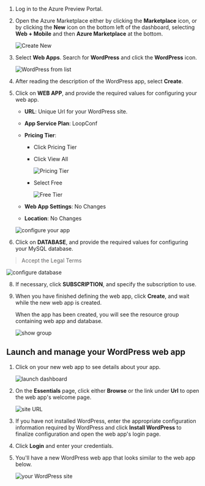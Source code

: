 1. Log in to the Azure Preview Portal.

2. Open the Azure Marketplace either by clicking the **Marketplace** icon, or by clicking the **New** icon on the bottom left of the dashboard, selecting **Web + Mobile** and then **Azure Marketplace** at the bottom.
	
	![Create New][5]
	
3. Select **Web Apps**. Search for **WordPress** and click the **WordPress** icon.

	![WordPress from list][7]
	
5. After reading the description of the WordPress app, select **Create**.

6. Click on **WEB APP**, and provide the required values for configuring your web app.

   * **URL**: Unique Url for your WordPress site.
   * **App Service Plan**: LoopConf
   * **Pricing Tier**: 
       * Click Pricing Tier
       * Click View All
           
           ![Pricing Tier][20]

       * Select Free
           
           ![Free Tier][22]
       
   * **Web App Settings**: No Changes
   * **Location**: No Changes 

   ![configure your app][8]

7. Click on **DATABASE**, and provide the required values for configuring your MySQL database. 

> Accept the Legal Terms

   ![configure database][database]

8. If necessary, click **SUBSCRIPTION**, and specify the subscription to use. 

7. When you have finished defining the web app, click **Create**, and wait while the new web app is created.

   When the app has been created, you will see the resource group containing web app and database.

   ![show group][resourcegroup]

## Launch and manage your WordPress web app
	
1. Click on your new web app to see details about your app.

   ![launch dashboard][10]

2. On the **Essentials** page, click either **Browse** or the link under **Url** to open the web app's welcome page.

   ![site URL][browse]

3. If you have not installed WordPress, enter the appropriate configuration information required by WordPress and click **Install WordPress** to finalize configuration and open the web app's login page.

4. Click **Login** and enter your credentials.  

5. You'll have a new WordPress web app that looks similar to the web app below.    

	![your WordPress site][13]

[5]: ./media/website-from-gallery/startmarketplace.png
[6]: ./media/website-from-gallery/wordpressgallery-02.png
[7]: ./media/website-from-gallery/selectwordpress.png
[8]: ./media/website-from-gallery/configureweb.png
[9]: ./media/website-from-gallery/wordpressgallery-05.png
[10]: ./media/website-from-gallery/seewebapp.png
[13]: ./media/website-from-gallery/wordpressgallery-09.png
[webapps]: ./media/website-from-gallery/selectwebapps.png
[database]: ./media/website-from-gallery/configuredb.png
[resourcegroup]: ./media/website-from-gallery/showgroup.png
[browse]: ./media/website-from-gallery/browse.png
[20]: ./media/pricing-tier-view-all.png
[22]: ./media/Free-Tier.png
